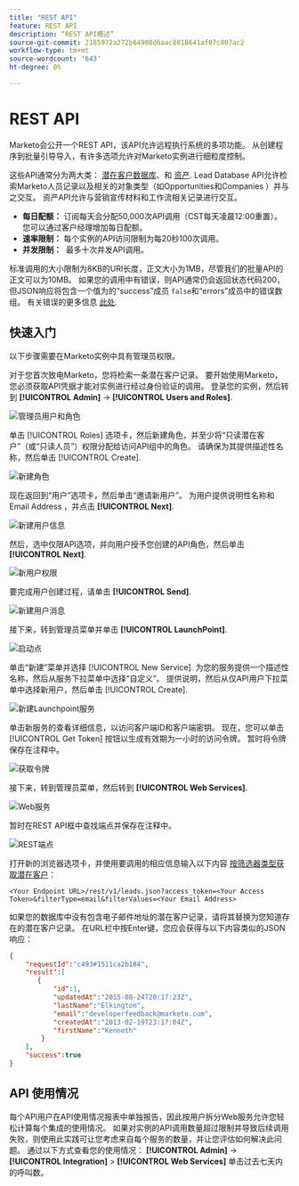 ```yaml
---
title: "REST API"
feature: REST API
description: “REST API概述”
source-git-commit: 2185972a272b64908d6aac8818641af07c807ac2
workflow-type: tm+mt
source-wordcount: '643'
ht-degree: 0%

---
```



# REST API

Marketo会公开一个REST API，该API允许远程执行系统的多项功能。 从创建程序到批量引导导入，有许多选项允许对Marketo实例进行细粒度控制。

这些API通常分为两大类： [潜在客户数据库](https://developer.adobe.com/marketo-apis/api/mapi/)、和 [资产](https://developer.adobe.com/marketo-apis/api/asset/). Lead Database API允许检索Marketo人员记录以及相关的对象类型（如Opportunities和Companies ）并与之交互。 资产API允许与营销宣传材料和工作流相关记录进行交互。

- **每日配额：** 订阅每天会分配50,000次API调用（CST每天凌晨12:00重置）。 您可以通过客户经理增加每日配额。
- **速率限制：** 每个实例的API访问限制为每20秒100次调用。
- **并发限制：**  最多十次并发API调用。

标准调用的大小限制为8KB的URI长度，正文大小为1MB，尽管我们的批量API的正文可以为10MB。 如果您的调用中有错误，则API通常仍会返回状态代码200，但JSON响应将包含一个值为的“success”成员 `false`和“errors”成员中的错误数组。 有关错误的更多信息 [此处](error-codes.md).

## 快速入门

以下步骤需要在Marketo实例中具有管理员权限。

对于您首次致电Marketo，您将检索一条潜在客户记录。 要开始使用Marketo，您必须获取API凭据才能对实例进行经过身份验证的调用。 登录您的实例，然后转到 **[!UICONTROL Admin]** -> **[!UICONTROL Users and Roles]**.

![管理员用户和角色](assets/admin-users-and-roles.png)

单击 [!UICONTROL Roles] 选项卡，然后新建角色，并至少将“只读潜在客户”（或“只读人员”）权限分配给访问API组中的角色。 请确保为其提供描述性名称，然后单击 [!UICONTROL Create].

![新建角色](assets/new-role.png)

现在返回到“用户”选项卡，然后单击“邀请新用户”。 为用户提供说明性名称和Email Address ，并点击 **[!UICONTROL Next]**.

![新建用户信息](assets/new-user-info.png)

然后，选中仅限API选项，并向用户授予您创建的API角色，然后单击 **[!UICONTROL Next]**.

![新用户权限](assets/new-user-permissions.png)

要完成用户创建过程，请单击 **[!UICONTROL Send]**.

![新建用户消息](assets/new-user-message.png)

接下来，转到管理员菜单并单击 **[!UICONTROL LaunchPoint]**.

![启动点](assets/admin-launchpoint.png)

单击“新建”菜单并选择 [!UICONTROL New Service]. 为您的服务提供一个描述性名称，然后从服务下拉菜单中选择“自定义”。 提供说明，然后从仅API用户下拉菜单中选择新用户，然后单击 [!UICONTROL Create].

![新建Launchpoint服务](assets/admin-launchpoint-new-service.png)

单击新服务的查看详细信息，以访问客户端ID和客户端密钥。 现在，您可以单击 [!UICONTROL Get Token] 按钮以生成有效期为一小时的访问令牌。 暂时将令牌保存在注释中。

![获取令牌](assets/get-token.png)

接下来，转到管理员菜单，然后转到 **[!UICONTROL Web Services]**.

![Web服务](assets/admin-web-services.png)

暂时在REST API框中查找端点并保存在注释中。

![REST端点](assets/admin-web-services-rest-endpoint-1.png)

打开新的浏览器选项卡，并使用要调用的相应信息输入以下内容 [按筛选器类型获取潜在客户](https://developer.adobe.com/marketo-apis/api/mapi/#tag/Leads/operation/getLeadsByFilterUsingGET)：

```
<Your Endpoint URL>/rest/v1/leads.json?access_token=<Your Access Token>&filterType=email&filterValues=<Your Email Address>
```

如果您的数据库中没有包含电子邮件地址的潜在客户记录，请将其替换为您知道存在的潜在客户记录。 在URL栏中按Enter键，您应会获得与以下内容类似的JSON响应：

```json
{
    "requestId":"c493#1511ca2b184",
    "result":[
       {
           "id":1,
           "updatedAt":"2015-08-24T20:17:23Z",
           "lastName":"Elkington",
           "email":"developerfeedback@marketo.com",
           "createdAt":"2013-02-19T23:17:04Z",
           "firstName":"Kenneth"
        }
    ],
    "success":true
}
```

## API 使用情况

每个API用户在API使用情况报表中单独报告，因此按用户拆分Web服务允许您轻松计算每个集成的使用情况。 如果对实例的API调用数量超过限制并导致后续调用失败，则使用此实践可让您考虑来自每个服务的数量，并让您评估如何解决此问题。 通过以下方式查看您的使用情况： **[!UICONTROL Admin]** -> **[!UICONTROL Integration]** > **[!UICONTROL Web Services]** 单击过去七天内的呼叫数。
